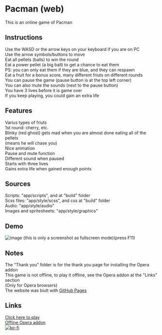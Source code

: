 # Pacman (web)
This is an online game of Pacman
## Instructions
Use the WASD or the arrow keys on your keyboard if you are on PC
<br>Use the arrow symbols/buttons to move
<br>Eat all pellets (balls) to win the round
<br>Eat a power pellet (a big ball) to get a chance to eat them
<br>PS: you can only eat them if they are blue, and they can respawn
<br>Eat a fruit for a bonus score, many different friuts on different rounds
<br>You can pause the game (pause button is at the top left corner)
<br>You can also mute the sounds (next to the pause button)
<br>You have 3 lives before it is game over
<br>If you keep playing, you could gain an extra life
## Features
Varius types of friuts
<br>1st round: cherry, etc.
<br>Blinky (red ghost) gets mad when you are almost done eating all of the pellets
<br>(means he will chase you)
<br>Nice animation
<br>Pause and mute function
<br>Different sound when paused
<br>Starts with three lives
<br>Gains extra life when gained enough points
## Sources
Scripts: "app/scripts", and at "build" folder
<br>Scss files: "app/style/scss", and css at "build" folder
<br>Audio: "app/style/audio"
<br>Images and spritesheets: "app/style/graphics"
## Demo
![image](https://user-images.githubusercontent.com/92959844/152112411-5c52087d-2f2c-49c2-b8df-a2e9bbfc55d5.png)
(this is only a screenshot as fullscreen mode)(press F11)
## Notes
The "Thank you" folder is for the thank you page for installing the Opera addon
<br>This game is not offline, to play it offline, see the Opera addon at the "Links" section
<br>(Only for Opera browsers)
<br>The website was biult with [GitHub Pages](https://pages.github.com/)
## Links
[Click here to play](https://nicerwritter27.github.io/web-pacman/)
<br>[Offline Opera addon](https://addons.opera.com/en/extensions/details/pacman/)
<br>[![ko-fi](https://ko-fi.com/img/githubbutton_sm.svg)](https://ko-fi.com/U7U474RHW)
